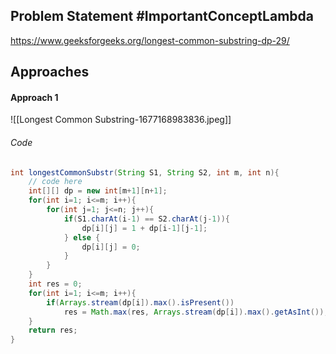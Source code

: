 ## Problem Statement #ImportantConceptLambda
https://www.geeksforgeeks.org/longest-common-substring-dp-29/

## Approaches
#### Approach 1
![[Longest Common Substring-1677168983836.jpeg]]

###### Code
```java
int longestCommonSubstr(String S1, String S2, int m, int n){
	// code here
	int[][] dp = new int[m+1][n+1];
	for(int i=1; i<=m; i++){
		for(int j=1; j<=n; j++){
			if(S1.charAt(i-1) == S2.charAt(j-1)){
				dp[i][j] = 1 + dp[i-1][j-1];
			} else {
				dp[i][j] = 0;
			}
		}
	}
	int res = 0;
	for(int i=1; i<=m; i++){
		if(Arrays.stream(dp[i]).max().isPresent())
			res = Math.max(res, Arrays.stream(dp[i]).max().getAsInt());
	}
	return res;
}
```